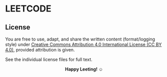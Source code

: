 # LEETCODE

## License
You are free to use, adapt, and share the written content (format/logging style) under [Creative Commons Attribution 4.0 International License (CC BY 4.0)](./LICENSE-CC), provided attribution is given. 

See the individual license files for full text. 

<p align=center> <b> Happy Leeting! ☺︎ </b> </p>
